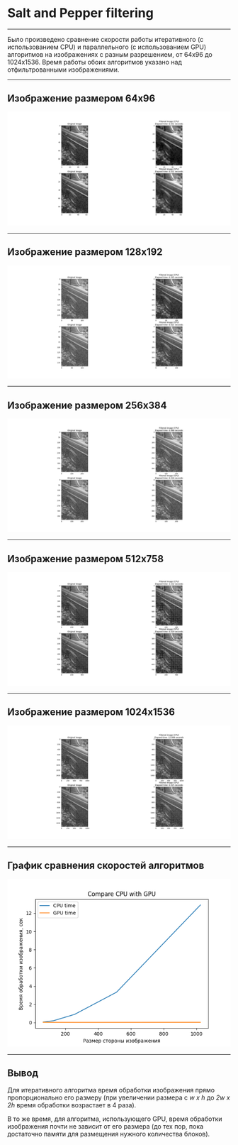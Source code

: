 # Salt and Pepper filtering
---
Было произведено сравнение скорости работы итеративного (с использованием CPU) и параллельного (с использованием GPU) алгоритмов на изображениях с разным разрешением, от 64x96 до 1024x1536. Время работы обоих алгоритмов указано над отфильтрованными изображениями.

---
## Изображение размером 64x96

![sap_filtering_64](/assets/sap_filtering_64.png)

---
## Изображение размером 128x192

![sap_filtering_128](/assets/sap_filtering_128.png)

---
## Изображение размером 256x384


![sap_filtering_256](/assets/sap_filtering_256.png)

---
## Изображение размером 512x758

![sap_filtering_512](/assets/sap_filtering_512.png)

---
## Изображение размером 1024x1536

![sap_filtering_1024](/assets/sap_filtering_1024.png)

---
## График сравнения скоростей алгоритмов

![cpu_gpu_comparison](/assets/sap_filtering_cpu_gpu_comparison.png)

---
## Вывод

Для итеративного алгоритма время обработки изображения прямо пропорционально его размеру (при увеличении размера с *w x h* до *2w x 2h* время обработки возрастает в 4 раза).

В то же время, для алгоритма, использующего GPU, время обработки  изображения почти не зависит от его размера (до тех пор, пока достаточно памяти для размещения нужного количества блоков).
